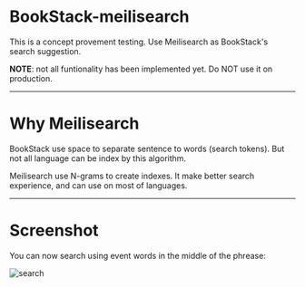 # BookStack-meilisearch

This is a concept provement testing. Use Meilisearch as BookStack's search suggestion.

**NOTE**: not all funtionality has been implemented yet. Do NOT use it on production.

----

# Why Meilisearch

BookStack use space to separate sentence to words (search tokens). But not all language can be index by this algorithm.

Meilisearch use N-grams to create indexes. It make better search experience, and can use on most of languages.

----

# Screenshot

You can now search using event words in the middle of the phrease:

![search](https://i.imgur.com/nBerBDM.png)
